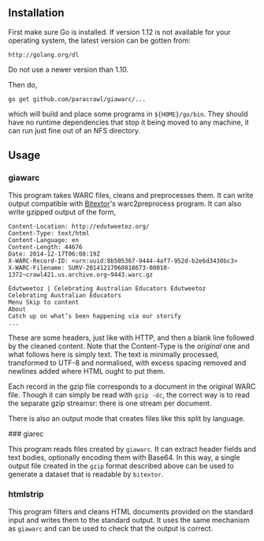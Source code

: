 
## Installation

First make sure Go is installed. If version 1.12 is not available for your
operating system, the latest version can be gotten from:

    http://golang.org/dl

Do not use a newer version than 1.10.

Then do,

    go get github.com/paracrawl/giawarc/...

which will build and place some programs in `${HOME}/go/bin`. They
should have no runtime dependencies that stop it being moved to any machine,
it can run just fine out of an NFS directory.

## Usage

### giawarc

This program takes WARC files, cleans and preprocesses them. It can write
output compatible with [Bitextor][1]'s warc2preprocess program. It can
also write gzipped output of the form,

    Content-Location: http://edutweetoz.org/
    Content-Type: text/html
    Content-Language: en
    Content-Length: 44676
    Date: 2014-12-17T06:08:19Z
    X-WARC-Record-ID: <urn:uuid:8b505367-9444-4af7-952d-b2e6d3430bc3>
    X-WARC-Filename: SURV-20141217060818673-00010-1372~crawl421.us.archive.org~9443.warc.gz
    
    Edutweetoz | Celebrating Australian Educators Edutweetoz
    Celebrating Australian Educators
    Menu Skip to content
    About
    Catch up on what’s been happening via our storify
    ...
    
These are some headers, just like with HTTP, and then a blank line followed
by the cleaned content. Note that the Content-Type is the *original* one and
what follows here is simply text. The text is minimally processed, transformed
to UTF-8 and normalised, with excess spacing removed and newlines added where
HTML ought to put them.

Each record in the gzip file corresponds to a document in the original WARC 
file. Though it can simply be read with `gzip -dc`, the correct way is to 
read the separate gzip streamsr: there is one stream per document.

There is also an output mode that creates files like this split by language.

[1]: https://github.com/bitextor/bitextor

### giarec

This program reads files created by `giawarc`. It can extract header fields
and text bodies, optionally encoding them with Base64. In this way, a single
output file created in the `gzip` format described above can be used to
generate a dataset that is readable by `bitextor`.

### htmlstrip

This program filters and cleans HTML documents provided on the standard input
and writes them to the standard output. It uses the same mechanism as `giawarc`
and can be used to check that the output is correct.


